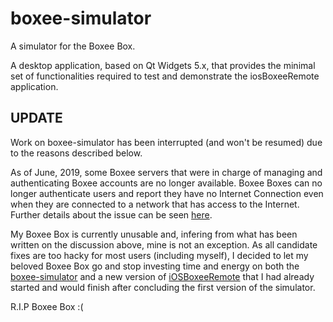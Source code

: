 # boxee-simulator
A simulator for the Boxee Box.

A desktop application, based on Qt Widgets 5.x, that provides the minimal set of functionalities required to test and demonstrate the iosBoxeeRemote application.

## UPDATE 

Work on boxee-simulator has been interrupted (and won't be resumed) due to the reasons described below.

As of June, 2019, some Boxee servers that were in charge of managing and authenticating Boxee accounts are no longer available. Boxee Boxes can no longer authenticate users and report they have no Internet Connection even when they are connected to a network that has access to the Internet. Further details about the issue can be seen 
[here](https://www.reddit.com/r/boxee/comments/bzb2wn/boxee_can_not_connect_to_the_internet_nor_wifi_or/). 

My Boxee Box is currently unusable and, infering from what has been written on the discussion above, mine is not an exception. As all candidate fixes are too hacky for most users (including myself), I decided to let my beloved Boxee Box go and stop investing time and energy on both the [boxee-simulator](https://github.com/raulcostajunior/boxee-simulator) and a new version of [iOSBoxeeRemote](https://github.com/raulcostajunior/iosboxeeremote) that I had already started and would finish after concluding the first version of the simulator. 

R.I.P Boxee Box :(

